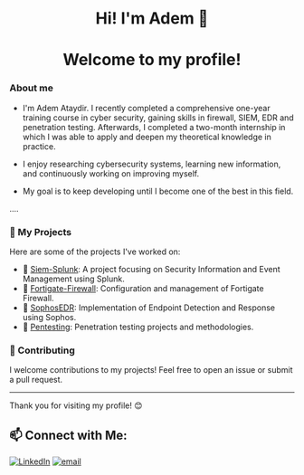 <h1 align="center"> Hi! I'm Adem 👋 </h1>
<h1 align="center"> Welcome to my profile! </h1>



###  About me

- I'm Adem Ataydir. I recently completed a comprehensive one-year training course in cyber security, gaining skills in firewall, SIEM, EDR and penetration testing. Afterwards, I completed a two-month internship in which I was able to apply and deepen my theoretical knowledge in practice.

- I enjoy researching cybersecurity systems, learning new information, and continuously working on improving myself.
- My goal is to keep developing until I become one of the best in this field.

....
### 💼 My Projects

Here are some of the projects I've worked on:

- 🚀 [Siem-Splunk](https://github.com/ademataydir/Siem-Splunk): A project focusing on Security Information and Event Management using Splunk.
- 🚀 [Fortigate-Firewall](https://github.com/ademataydir/project2): Configuration and management of Fortigate Firewall.
- 🚀 [SophosEDR](https://github.com/ademataydir/project3): Implementation of Endpoint Detection and Response using Sophos.
- 🚀 [Pentesting](https://github.com/ademataydir/project3): Penetration testing projects and methodologies.

### 🤝 Contributing

I welcome contributions to my projects! Feel free to open an issue or submit a pull request.

---

Thank you for visiting my profile! 😊

<h2> 📫 Connect with Me:</h2>

[![LinkedIn](https://img.shields.io/badge/LinkedIn-%230077B5.svg?logo=linkedin&logoColor=white)](https://linkedin.com/in/www.linkedin.com/in/adem-ataydir-cyber-security-engineer)
[![email](https://img.shields.io/badge/Email-D14836?logo=gmail&logoColor=white)](mailto:ataydiradem88@gmail.com) 

